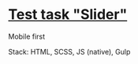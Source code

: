# [Test task "Slider"](https://vensky.github.io/bortvin/build/)

Mobile first

Stack: HTML, SCSS, JS (native), Gulp

